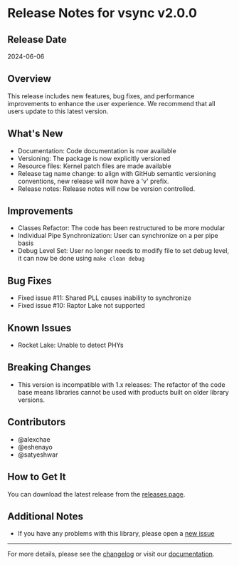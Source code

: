 # Release Notes for vsync v2.0.0

## Release Date
2024-06-06

## Overview
This release includes new features, bug fixes, and performance improvements to enhance the user experience. 
We recommend that all users update to this latest version.

## What's New
- Documentation: Code documentation is now available
- Versioning: The package is now explicitly versioned
- Resource files: Kernel patch files are made available 
- Release tag name change: to align with GitHub semantic versioning conventions, new release will now have a 'v' prefix.
- Release notes: Release notes will now be version controlled.

## Improvements
- Classes Refactor: The code has been restructured to be more modular
- Individual Pipe Synchronization: User can synchronize on a per pipe basis
- Debug Level Set: User no longer needs to modify file to set debug level, it can now be done using `make clean debug`

## Bug Fixes
- Fixed issue #11: Shared PLL causes inability to synchronize
- Fixed issue #10: Raptor Lake not supported

## Known Issues
- Rocket Lake: Unable to detect PHYs

## Breaking Changes
- This version is incompatible with 1.x releases: The refactor of the code base means libraries cannot be used with products built on older library versions.


## Contributors

- @alexchae
- @eshenayo
- @satyeshwar

## How to Get It
You can download the latest release from the [releases page](https://github.com/intel-retail/software-vsync-modulation-sample/releases).

## Additional Notes
- If you have any problems with this library, please open a [new issue](https://github.com/intel-retail/software-vsync-modulation-sample/issues/new)

---

For more details, please see the [changelog](https://github.com/intel-retail/software-vsync-modulation-sample/compare/1.3.1...v2.0.0) or visit our [documentation](https://intel-retail.github.io/software-vsync-modulation-sample).
